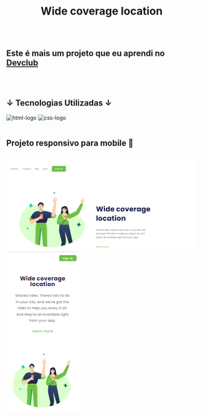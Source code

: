 <h1 align="center"> Wide coverage location </h1>
<br>
<br>
<h2> Este é mais um projeto que eu aprendi no <a href="https://rodolfomori.com.br/devclub">Devclub</a></h2>
<br>
<br>
<h2> ↓ Tecnologias Utilizadas ↓ </h2>
<img src="https://img.shields.io/badge/HTML-239120?style=for-the-badge&logo=html5&logoColor=white" alt="html-logo">
<img src="https://img.shields.io/badge/CSS-239120?&style=for-the-badge&logo=css3&logoColor=white" alt="css-logo">
<br>
<br>
<h2> Projeto responsivo para mobile 📱 </h2>
<br>
<img src="https://github.com/SaymonC/projeto-responsivo-III/blob/master/assets/Desktop.png?raw=true" alt="desktop-project-image">
<img src="https://github.com/SaymonC/projeto-responsivo-III/blob/master/assets/Mobile.png?raw=true" alt="mobile-project-image">
